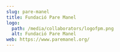 ```yaml
---
slug: pare-manel
title: Fundació Pare Manel
logo:
  path: /media/collaborators/logofpm.png
  alt: Fundació Pare Manel
web: https://www.paremanel.org/
---
```


